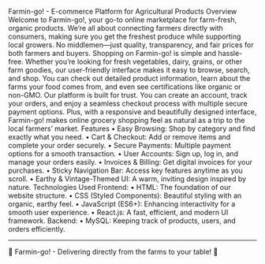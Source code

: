 Farmin-go! - E-commerce Platform for Agricultural Products
Overview
Welcome to Farmin-go!, your go-to online marketplace for farm-fresh, organic products. We’re all about connecting farmers directly with consumers, making sure you get the freshest produce while supporting local growers. No middlemen—just quality, transparency, and fair prices for both farmers and buyers.
Shopping on Farmin-go! is simple and hassle-free. Whether you’re looking for fresh vegetables, dairy, grains, or other farm goodies, our user-friendly interface makes it easy to browse, search, and shop. You can check out detailed product information, learn about the farms your food comes from, and even see certifications like organic or non-GMO.
Our platform is built for trust. You can create an account, track your orders, and enjoy a seamless checkout process with multiple secure payment options. Plus, with a responsive and beautifully designed interface, Farmin-go! makes online grocery shopping feel as natural as a trip to the local farmers’ market.
Features
•	Easy Browsing: Shop by category and find exactly what you need.
•	Cart & Checkout: Add or remove items and complete your order securely.
•	Secure Payments: Multiple payment options for a smooth transaction.
•	User Accounts: Sign up, log in, and manage your orders easily.
•	Invoices & Billing: Get digital invoices for your purchases.
•	Sticky Navigation Bar: Access key features anytime as you scroll.
•	Earthy & Vintage-Themed UI: A warm, inviting design inspired by nature.
Technologies Used
Frontend:
•	HTML: The foundation of our website structure.
•	CSS (Styled Components): Beautiful styling with an organic, earthy feel.
•	JavaScript (ES6+): Enhancing interactivity for a smooth user experience.
•	React.js: A fast, efficient, and modern UI framework.
Backend:
•	MySQL: Keeping track of products, users, and orders efficiently.
______________________________________________________________________________________________________________________________
🌱 Farmin-go! - Delivering directly from the farms to your table! 🚜
